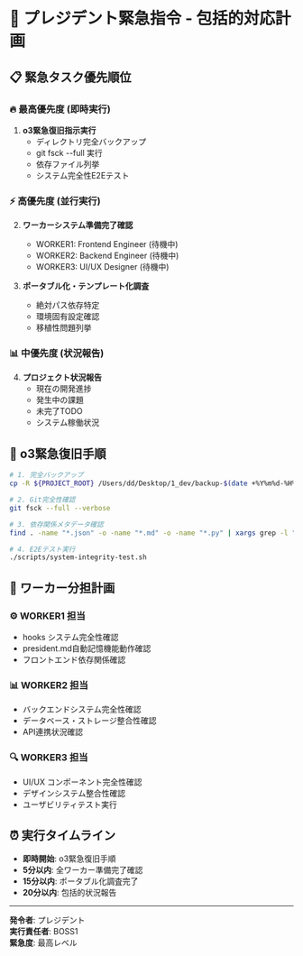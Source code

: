 # 🚨 プレジデント緊急指令 - 包括的対応計画

## 📋 緊急タスク優先順位

### 🔥 最高優先度 (即時実行)
1. **o3緊急復旧指示実行**
   - ディレクトリ完全バックアップ
   - git fsck --full 実行
   - 依存ファイル列挙  
   - システム完全性E2Eテスト

### ⚡ 高優先度 (並行実行)
2. **ワーカーシステム準備完了確認**
   - WORKER1: Frontend Engineer (待機中)
   - WORKER2: Backend Engineer (待機中)  
   - WORKER3: UI/UX Designer (待機中)

3. **ポータブル化・テンプレート化調査**
   - 絶対パス依存特定
   - 環境固有設定確認
   - 移植性問題列挙

### 📊 中優先度 (状況報告)
4. **プロジェクト状況報告**
   - 現在の開発進捗
   - 発生中の課題
   - 未完了TODO
   - システム稼働状況

## 🎯 o3緊急復旧手順
```bash
# 1. 完全バックアップ
cp -R ${PROJECT_ROOT} /Users/dd/Desktop/1_dev/backup-$(date +%Y%m%d-%H%M%S)

# 2. Git完全性確認  
git fsck --full --verbose

# 3. 依存関係メタデータ確認
find . -name "*.json" -o -name "*.md" -o -name "*.py" | xargs grep -l "dependency\|import\|require"

# 4. E2Eテスト実行
./scripts/system-integrity-test.sh
```

## 👥 ワーカー分担計画

### ⚙️ WORKER1 担当
- hooks システム完全性確認
- president.md自動記憶機能動作確認
- フロントエンド依存関係確認

### 📊 WORKER2 担当  
- バックエンドシステム完全性確認
- データベース・ストレージ整合性確認
- API連携状況確認

### 🔍 WORKER3 担当
- UI/UX コンポーネント完全性確認
- デザインシステム整合性確認
- ユーザビリティテスト実行

## ⏰ 実行タイムライン
- **即時開始**: o3緊急復旧手順
- **5分以内**: 全ワーカー準備完了確認
- **15分以内**: ポータブル化調査完了
- **20分以内**: 包括的状況報告

---
**発令者**: プレジデント  
**実行責任者**: BOSS1  
**緊急度**: 最高レベル